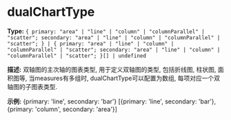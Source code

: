 # dualChartType

**Type:** `{ primary: "area" | "line" | "column" | "columnParallel" | "scatter"; secondary: "area" | "line" | "column" | "columnParallel" | "scatter"; } | { primary: "area" | "line" | "column" | "columnParallel" | "scatter"; secondary: "area" | "line" | "column" | "columnParallel" | "scatter"; }[] | undefined`

**描述:**
双轴图的主次轴的图表类型, 用于定义双轴图的类型, 包括折线图, 柱状图, 面积图等, 当measures有多组时, dualChartType可以配置为数组, 每项对应一个双轴图的子图表类型.

**示例:**
{primary: 'line', secondary: 'bar'}
  [{primary: 'line', secondary: 'bar'}, {primary: 'column', secondary: 'area'}]

